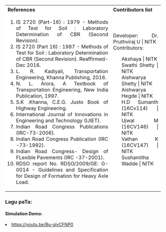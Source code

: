<table style="text-align:justify;">
<tr style="background-color: white">
<th>References</th>
<th>Contributors list</th>
</tr>
<tr style="text-align:justify;padding-top:0px;background-color: white">
<td style="text-align:justify;padding-top:0px">
<ol style="padding-top:0px">
  <li>IS 2720 (Part-16) : 1979 - Methods of Test for Soil : Laboratory Determination of CBR (Second Revision).</li>
  <li>IS 2720 (Part 16) : 1987 - Methods of Test for Soil : Laboratory Determination of CBR (Second Revision). Reaffirmed- Dec 2016.</li>
  <li>L. R. Kadiyali, Transportation Engineering, Khanna Publishing, 2016.</li>
  <li>N. L. Arora, A Textbook of Transportation Engineering, New India Publication, 1997.</li>
  <li>S.K .Khanna, C.E.G. Justo Book of Highway Engineering.</li>
  <li>International Journal of Innovations in Engineering and Technology (IJIET).</li>
  <li>Indian Road Congress Publications (IRC-73-2006).</li>
  <li>Indian Road Congress Publication (IRC -73-1992).</li>
  <li>Indian Road Congress- Design of FLexible Pavements (IRC -37-2001).</li>
  <li>RDSO report No. RDSO/2009/GE: G-0014 - Guidelines and Specification for Design of Formation for Heavy Axle Load.</li>
</ol>
</td>
<td style="text-align:justify;padding-top:0px">Developer: Dr. Pruthviraj U | NITK</br>
Contributors:
<ul style="list-style-type: none;">
<li>Akshaya | NITK</li>
<li>Swathi Shetty | NITK</li>
<li>Aishwarya Shetty | NITK</li>
<li>Aishwarya Hegde | NITK</li>
<li>H.D Sumanth (16Cv114) | NITK</li>
<li>Ujwal M (16CV146) | NITK</li>
<li>Vathan K (16CV147) | NITK</li>
<li>Sushamitha Wadde | NITK</li>
</ul></td>
</tr>
</table>

### Lagu paTa:

 #### Simulation Demo:
 <li><a href="https://youtu.be/Bu-givCFNP0">https://youtu.be/Bu-givCFNP0</a></li>

